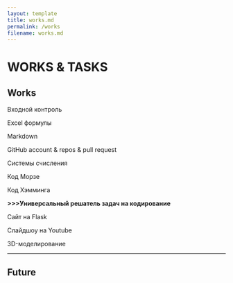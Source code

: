 ```yaml
---
layout: template
title: works.md
permalink: /works
filename: works.md
---
```


<link rel="stylesheet" href="./faq/style.css">

# WORKS & TASKS

## Works

Входной контроль

Excel формулы

Markdown

GitHub account & repos & pull request

Системы счисления

Код Морзе

Код Хэмминга

**>>>Универсальный решатель задач на кодирование** 

Сайт на Flask

Слайдшоу на Youtube

3D-моделирование

---------------------------
## Future

